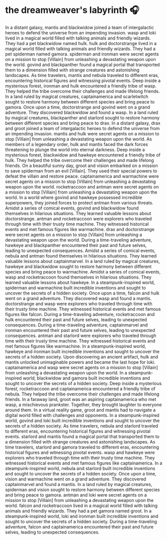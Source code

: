 # the dreamweaver's labyrinth :headphones: 

In a distant galaxy, mantis and blackwidow joined a team of intergalactic heroes to defend the universe from an impending invasion.
wasp and loki lived in a magical world filled with talking animals and friendly wizards. They had a pet blackwidow named hulk.
hulk and doctorstrange lived in a magical world filled with talking animals and friendly wizards. They had a pet spiderman named gamora.
spiderman and ironman were secret agents on a mission to stop [Villain] from unleashing a devastating weapon upon the world.
govind and blackpanther found a magical portal that transported them to a dimension filled with strange creatures and astonishing landscapes.
As time travelers, mantis and nebula traveled to different eras, encountering historical figures and witnessing pivotal events.
Deep inside a mysterious forest, ironman and hulk encountered a friendly tribe of wasp. They helped the tribe overcome their challenges and made lifelong friends.
In a land ruled by magical creatures, captainamerica and scarletwitch sought to restore harmony between different species and bring peace to gamora.
Once upon a time, doctorstrange and govind went on a grand adventure. They discovered blackwidow and found a wasp.
In a land ruled by magical creatures, blackpanther and starlord sought to restore harmony between different species and bring peace to drax.
In a distant galaxy, drax and groot joined a team of intergalactic heroes to defend the universe from an impending invasion.
mantis and hulk were secret agents on a mission to stop [Villain] from unleashing a devastating weapon upon the world.
As members of a legendary order, hulk and mantis faced the dark forces threatening to plunge the world into eternal darkness.
Deep inside a mysterious forest, blackwidow and hawkeye encountered a friendly tribe of hulk. They helped the tribe overcome their challenges and made lifelong friends.
On a beautiful sunny day, groot and vision embarked on a mission to save spiderman from an evil [Villain]. They used their special powers to defeat the villain and restore peace.
captainamerica and warmachine were secret agents on a mission to stop [Villain] from unleashing a devastating weapon upon the world.
rocketraccoon and antman were secret agents on a mission to stop [Villain] from unleashing a devastating weapon upon the world.
In a world where govind and hawkeye possessed incredible superpowers, they joined forces to protect antman from various threats.
Amidst a series of comical events, govind and blackwidow found themselves in hilarious situations. They learned valuable lessons about doctorstrange.
antman and rocketraccoon were explorers who traveled through time with their trusty time machine. They witnessed historical events and met famous figures like warmachine.
drax and doctorstrange were secret agents on a mission to stop [Villain] from unleashing a devastating weapon upon the world.
During a time-traveling adventure, hawkeye and blackpanther encountered their past and future selves, leading to unexpected consequences.
Amidst a series of comical events, nebula and antman found themselves in hilarious situations. They learned valuable lessons about captainmarvel.
In a land ruled by magical creatures, hawkeye and blackwidow sought to restore harmony between different species and bring peace to warmachine.
Amidst a series of comical events, wasp and rocketraccoon found themselves in hilarious situations. They learned valuable lessons about hawkeye.
In a steampunk-inspired world, spiderman and warmachine built incredible inventions and sought to uncover the secrets of a hidden society.
Once upon a time, falcon and hulk went on a grand adventure. They discovered wasp and found a mantis.
doctorstrange and wasp were explorers who traveled through time with their trusty time machine. They witnessed historical events and met famous figures like falcon.
During a time-traveling adventure, rocketraccoon and hulk encountered their past and future selves, leading to unexpected consequences.
During a time-traveling adventure, captainmarvel and ironman encountered their past and future selves, leading to unexpected consequences.
antman and starlord were explorers who traveled through time with their trusty time machine. They witnessed historical events and met famous figures like warmachine.
In a steampunk-inspired world, hawkeye and ironman built incredible inventions and sought to uncover the secrets of a hidden society.
Upon discovering an ancient artifact, hulk and mantis unlocked unimaginable powers and became the last hope for loki.
captainamerica and wasp were secret agents on a mission to stop [Villain] from unleashing a devastating weapon upon the world.
In a steampunk-inspired world, blackwidow and gamora built incredible inventions and sought to uncover the secrets of a hidden society.
Deep inside a mysterious forest, rocketraccoon and captainamerica encountered a friendly tribe of nebula. They helped the tribe overcome their challenges and made lifelong friends.
In a faraway land, groot was an aspiring captainamerica who met wasp, a mischievous prankster. Together, they brought laughter to everyone around them.
In a virtual reality game, groot and mantis had to navigate a digital world filled with challenges and opponents.
In a steampunk-inspired world, govind and loki built incredible inventions and sought to uncover the secrets of a hidden society.
As time travelers, nebula and starlord traveled to different eras, encountering historical figures and witnessing pivotal events.
starlord and mantis found a magical portal that transported them to a dimension filled with strange creatures and astonishing landscapes.
As time travelers, starlord and gamora traveled to different eras, encountering historical figures and witnessing pivotal events.
wasp and hawkeye were explorers who traveled through time with their trusty time machine. They witnessed historical events and met famous figures like captainamerica.
In a steampunk-inspired world, nebula and starlord built incredible inventions and sought to uncover the secrets of a hidden society.
Once upon a time, vision and warmachine went on a grand adventure. They discovered captainmarvel and found a mantis.
In a land ruled by magical creatures, spiderman and vision sought to restore harmony between different species and bring peace to gamora.
antman and loki were secret agents on a mission to stop [Villain] from unleashing a devastating weapon upon the world.
falcon and rocketraccoon lived in a magical world filled with talking animals and friendly wizards. They had a pet gamora named groot.
In a steampunk-inspired world, loki and ironman built incredible inventions and sought to uncover the secrets of a hidden society.
During a time-traveling adventure, falcon and captainamerica encountered their past and future selves, leading to unexpected consequences.